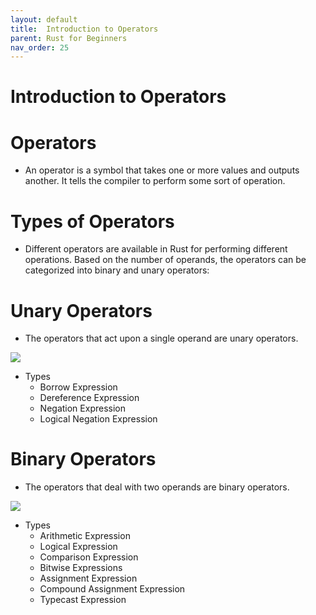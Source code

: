 ```yaml
---
layout: default
title:  Introduction to Operators
parent: Rust for Beginners
nav_order: 25
---
```


# Introduction to Operators

# Operators
- An operator is a symbol that takes one or more values and outputs another. It tells the compiler to perform some sort of operation.


# Types of Operators 
- Different operators are available in Rust for performing different operations. Based on the number of operands, the operators can be categorized into binary 
and unary operators:

# Unary Operators
- The operators that act upon a single operand are unary operators.

![](https://raw.githubusercontent.com/sangam14/RustLabs/master/img/operator1.png)

- Types
   -  Borrow Expression
   -  Dereference Expression
   -   Negation Expression
   -  Logical Negation Expression
   
# Binary Operators 
- The operators that deal with two operands are binary operators.

![](https://raw.githubusercontent.com/sangam14/RustLabs/master/img/operator2.png)

- Types
  - Arithmetic Expression
  - Logical Expression
  - Comparison Expression
  - Bitwise Expressions
  - Assignment Expression
  - Compound Assignment Expression
  - Typecast Expression
  
  
  





